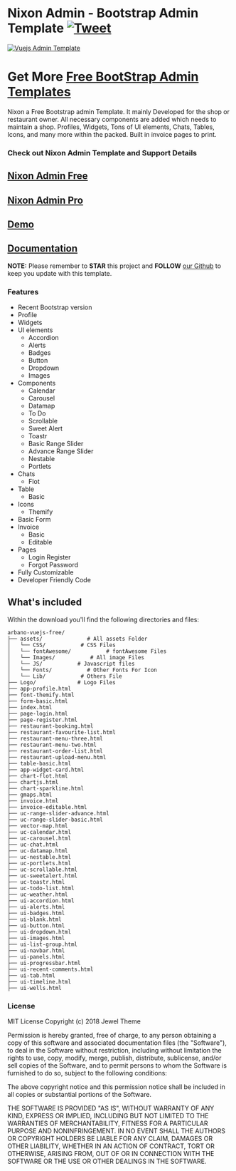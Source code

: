 
# Nixon Admin - Bootstrap Admin Template [![Tweet](https://img.shields.io/twitter/url/http/shields.io.svg?style=social)](https://twitter.com/intent/tweet?text=nixon%20-%20Free%20bootstrap%20Admin%20Template%20&url=https://vuejsadmin.com/product/nixon/&hashtags=bootstrap,admin,template,dashboard,panel,free)

[![Vuejs Admin Template](https://vuejsadmin.com/wp-content/uploads/edd/2018/06/nixon-free-1.jpg)](https://vuejsadmin.com/product/nixon/)
# Get More [Free BootStrap Admin Templates](https://vuejsadmin.com) #
Nixon a Free Bootstrap admin Template. It mainly Developed for the shop or restaurant owner. All necessary components are added which needs to maintain a shop. Profiles, Widgets, Tons of UI elements, Chats, Tables, Icons, and many more within the packed. Built in invoice pages to print. 

### Check out Nixon Admin Template and Support Details ###
## [Nixon Admin Free](https://vuejsadmin.com/product/nixon/) ##
## [Nixon Admin Pro](https://vuejsadmin.com/product/nixon-pro/) ##
## [Demo](https://demos.vuejsadmin.com/nixon-pro/) ##
## [Documentation](https://docs.vuejsadmin.com/docs/nixon-admin/) ##


**NOTE:** Please remember to **STAR** this project and **FOLLOW** [our Github](https://github.com/litonarefin/nixon-admin/) to keep you update with this template.

### Features 
*  Recent Bootstrap version
*  Profile
*  Widgets 
*  UI elements
	* Accordion
	* Alerts
	* Badges
	* Button
	* Dropdown
	* Images
*   Components
	* Calendar
	* Carousel
	* Datamap
	* To Do
	* Scrollable
	* Sweet Alert
	* Toastr
	* Basic Range Slider
	* Advance Range Slider
	* Nestable
	* Portlets
*  Chats
	* Flot
*  Table
	* Basic
*  Icons
	* Themify
*  Basic Form
*  Invoice
	* Basic
	* Editable
*  Pages
	* Login Register
	* Forgot Password
*  Fully Customizable
*  Developer Friendly Code
## What's included

Within the download you'll find the following directories and files:
```
arbano-vuejs-free/
├── assets/              # All assets Folder
│   └── CSS/           # CSS Files
│   └── fontAwesome/           # fontAwesome Files 
│   └── Images/           # All image Files
│   └── JS/           # Javascript files
│   └── Fonts/           # Other Fonts For Icon
│   └── Lib/           # Others File
├── Logo/             # Logo Files
├── app-profile.html                 
├── font-themify.html
├── form-basic.html
├── index.html
├── page-login.html
├── page-register.html
├── restaurant-booking.html
├── restaurant-favourite-list.html
├── restaurant-menu-three.html
├── restaurant-menu-two.html
├── restaurant-order-list.html
├── restaurant-upload-menu.html
├── table-basic.html
├── app-widget-card.html
├── chart-flot.html
├── chartjs.html
├── chart-sparkline.html
├── gmaps.html
├── invoice.html
├── invoice-editable.html
├── uc-range-slider-advance.html
├── uc-range-slider-basic.html
├── vector-map.html
├── uc-calendar.html
├── uc-carousel.html
├── uc-chat.html
├── uc-datamap.html
├── uc-nestable.html
├── uc-portlets.html
├── uc-scrollable.html
├── uc-sweetalert.html
├── uc-toastr.html
├── uc-todo-list.html
├── uc-weather.html
├── ui-accordion.html
├── ui-alerts.html
├── ui-badges.html
├── ui-blank.html
├── ui-button.html
├── ui-dropdown.html
├── ui-images.html
├── ui-list-group.html
├── ui-navbar.html
├── ui-panels.html
├── ui-progressbar.html
├── ui-recent-comments.html
├── ui-tab.html
├── ui-timeline.html
├── ui-wells.html
```
### License

MIT License Copyright (c) 2018 Jewel Theme

Permission is hereby granted, free of charge, to any person obtaining a copy of this software and associated documentation files (the "Software"), to deal in the Software without restriction, including without limitation the rights to use, copy, modify, merge, publish, distribute, sublicense, and/or sell copies of the Software, and to permit persons to whom the Software is furnished to do so, subject to the following conditions:

The above copyright notice and this permission notice shall be included in all copies or substantial portions of the Software.

THE SOFTWARE IS PROVIDED "AS IS", WITHOUT WARRANTY OF ANY KIND, EXPRESS OR IMPLIED, INCLUDING BUT NOT LIMITED TO THE WARRANTIES OF MERCHANTABILITY, FITNESS FOR A PARTICULAR PURPOSE AND NONINFRINGEMENT. IN NO EVENT SHALL THE AUTHORS OR COPYRIGHT HOLDERS BE LIABLE FOR ANY CLAIM, DAMAGES OR OTHER LIABILITY, WHETHER IN AN ACTION OF CONTRACT, TORT OR OTHERWISE, ARISING FROM, OUT OF OR IN CONNECTION WITH THE SOFTWARE OR THE USE OR OTHER DEALINGS IN THE SOFTWARE.
 
